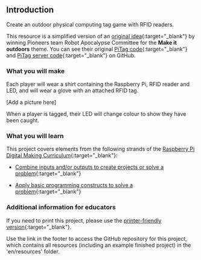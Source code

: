 ## Introduction

Create an outdoor physical computing tag game with RFID readers.

This resource is a simplified version of an [original idea](https://youtu.be/CM7YRi4nfeQ){:target="_blank"} by winning Pioneers team Robot Apocalypse Committee for the **Make it outdoors** theme. You can see their original [PiTag code](https://github.com/RobotApocalypseCommittee/PiTag){:target="_blank"} and [PiTag server code](https://github.com/RobotApocalypseCommittee/PiTagServer){:target="_blank"} on GitHub.

### What you will make

Each player will wear a shirt containing the Raspberry Pi, RFID reader and LED, and will wear a glove with an attached RFID tag.

[Add a picture here]

When a player is tagged, their LED will change colour to show they have been caught.

### What you will learn

This project covers elements from the following strands of the [Raspberry Pi Digital Making Curriculum](http://rpf.io/curriculum){:target="_blank"}:

+ [Combine inputs and/or outputs to create projects or solve a problem](https://curriculum.raspberrypi.org/physical-computing/builder/){:target="_blank"}

+ [Apply basic programming constructs to solve a problem](https://curriculum.raspberrypi.org/programming/builder/){:target="_blank"}

### Additional information for educators

If you need to print this project, please use the [printer-friendly version](https://projects.raspberrypi.org/en/projects/pi-tag/print){:target="_blank"}.

Use the link in the footer to access the GitHub repository for this project, which contains all resources (including an example finished project) in the 'en/resources' folder.
